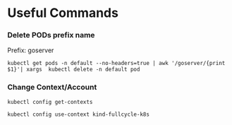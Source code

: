 # Useful Commands

### Delete PODs prefix name

Prefix: goserver
```shell
kubectl get pods -n default --no-headers=true | awk '/goserver/{print $1}'| xargs  kubectl delete -n default pod
```

### Change Context/Account

```shell
kubectl config get-contexts

kubectl config use-context kind-fullcycle-k8s
```
